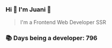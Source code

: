 ### Hi 👋 I&#39;m Juani 🦁

> I&#39;m a Frontend Web Developer SSR

### 📚 Days being a developer: 796

